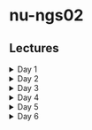 # nu-ngs02

## Lectures

<details>
<summary>Day 1</summary>
<br>
<ol>
<li><b>Part 1</b> | Introduction to genetic variants <a href="https://canvas.instructure.com">[Canvas]</a></li>
<li><b>Part 2</b> | <a href="./Day-1/Crash_variant_calling.md">Crash tutorial for variant calling</a></li>
</ol>
</details>

<details>
<summary>Day 2</summary>
<br>
<ol>
<li><b>Part 1</b> | <a href="./Day-2/gatk.md">Tutorial for GATK Variant calling</a></li>
</ol>
</details>

<details>
<summary>Day 3</summary>
<br>
<ol>
<li><b>Part 1</b> | QC of genetic variants <a href="https://canvas.instructure.com">[Canvas]</a></li>
<li><b>Part 2</b> | <a href="./Day-3/vcftools.md">Tutorial for VCF-tools</a></li>
<li><b>Part 2</b> | <a href="./temp/VEP.md">Tutorial for variant annotation</a></li>
</ol>
</details>

<details>
<summary>Day 4</summary>
<br>
<ol>
<li><b>Part 1</b> | GWAS Study design <a href="https://canvas.instructure.com">[Canvas]</a></li>
<li><b>Part 2</b> | <a href="./Day-4/GWAS.md">Tutorial of Genome Wide Association Analysis</a></li>
<li><b>Part 3</b> | <a href="./Day-4/meta_GWAS.md">Tutorial of Meta-GWAS</a></li>
</ol>
</details>

<details>
<summary>Day 5</summary>
<br>
<ol>
<li><b>Part 1</b> | Phasing and imputation <a href="https://canvas.instructure.com">[Canvas]</a></li>
<li><b>Part 2</b> | <a href="./Day-5/impute2.md">Tutorial for Impute2</a></li>
<li><b>Part 3</b> | <a href="./temp/beagle.md">Tutorial for Beagle software</a></li>
</ol>
</details>

<details>
<summary>Day 6</summary>
<br>
<ol>
<li><b>Part 1</b> | ChIP-Seq <a href="https://canvas.instructure.com">[Canvas]</a></li> 
<li><b>Part 2</b> | <a href="./Day-6/ChIP-Seq.md">Tutorial for ChIP-Seq</a></li>
<li><b>Part 3</b> | Long_reads <a href="https://canvas.instructure.com">[Canvas]</a></li> 
<li><b>Part 4</b> | <a href="./Day-6/longReads.md">Tutorial for handling long reads</a></li>
<li><b>Part 6</b> | <a href="./orthodb/">orthodb</a></li>
<li><b>Part 6</b> | <a href="./kProcessor/">kProcessor</a></li>
</ol>
</details>
